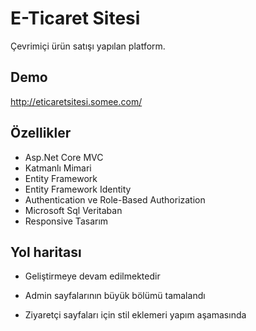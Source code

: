 
# E-Ticaret Sitesi

Çevrimiçi ürün satışı yapılan platform.


## Demo

http://eticaretsitesi.somee.com/

  
## Özellikler

- Asp.Net Core MVC
- Katmanlı Mimari
- Entity Framework
- Entity Framework Identity
- Authentication ve Role-Based Authorization
- Microsoft Sql Veritaban
- Responsive Tasarım

  
## Yol haritası

- Geliştirmeye devam edilmektedir

- Admin sayfalarının büyük bölümü tamalandı

- Ziyaretçi sayfaları için stil eklemeri yapım aşamasında

  
